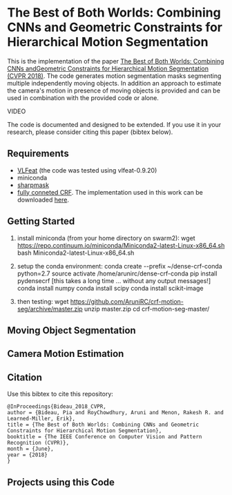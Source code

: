 # The Best of Both Worlds: Combining CNNs and Geometric Constraints for Hierarchical Motion Segmentation
This is the implementation of the paper [The Best of Both Worlds: Combining CNNs andGeometric Constraints for Hierarchical Motion Segmentation (CVPR 2018)](http://vis-www.cs.umass.edu/motionSegmentation/website_CVPR18/cvpr18-bideau.pdf). The code generates motion segmentation masks segmenting multiple independently moving objects. In addition an approach to estimate the camera's motion in presence of moving objects is provided and can be used in combination with the provided code or alone.

VIDEO

The code is documented and designed to be extended. If you use it in your research, please consider citing this paper (bibtex below).

## Requirements
* [VLFeat](https://www.vlfeat.org/) (the code was tested using vlfeat-0.9.20)
* miniconda
* [sharpmask](https://github.com/facebookresearch/deepmask)
* [fully conneted CRF](https://papers.nips.cc/paper/4296-efficient-inference-in-fully-connected-crfs-with-gaussian-edge-potentials.pdf). The implementation used in this work can be downloaded [here](https://github.com/AruniRC/crf-motion-seg/archive/master.zip).

## Getting Started

1) install miniconda (from your home directory on swarm2):
wget https://repo.continuum.io/miniconda/Miniconda2-latest-Linux-x86_64.sh
bash Miniconda2-latest-Linux-x86_64.sh

2) setup the conda environment:
conda create --prefix ~/dense-crf-conda python=2.7
source activate /home/arunirc/dense-crf-conda
pip install pydensecrf     [this takes a long time ... without any output messages!]
conda install numpy
conda install scipy
conda install scikit-image

3) then testing:
wget https://github.com/AruniRC/crf-motion-seg/archive/master.zip
unzip master.zip
cd crf-motion-seg-master/

## Moving Object Segmentation

## Camera Motion Estimation

## Citation
Use this bibtex to cite this repository:
```
@InProceedings{Bideau_2018_CVPR,
author = {Bideau, Pia and RoyChowdhury, Aruni and Menon, Rakesh R. and Learned-Miller, Erik},
title = {The Best of Both Worlds: Combining CNNs and Geometric Constraints for Hierarchical Motion Segmentation},
booktitle = {The IEEE Conference on Computer Vision and Pattern Recognition (CVPR)},
month = {June},
year = {2018}
} 
```

## Projects using this Code
